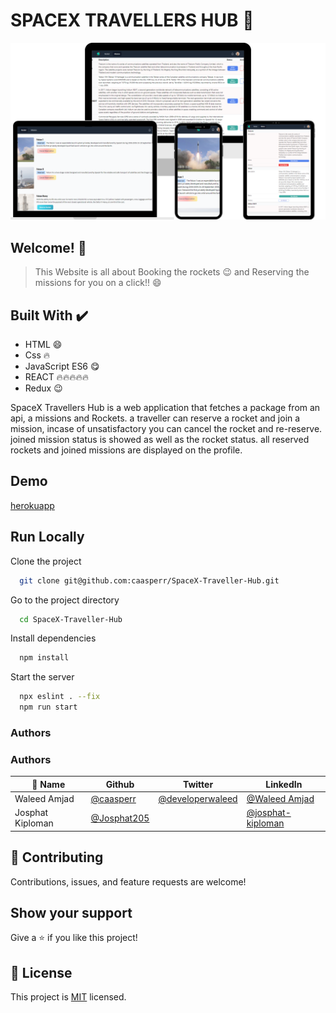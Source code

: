 # SPACEX TRAVELLERS HUB 👋

![App Screenshot](design.png)

## Welcome! 👋

> This Website is all about Booking the rockets 😉 and Reserving the missions for you on a click!!  😄

## Built With ✔️

- HTML 😄
- Css 🔥
- JavaScript ES6 😋
- REACT 🔥🔥🔥🔥🔥
- Redux 😉



SpaceX Travellers Hub is a web application that fetches a package from an api, a missions and Rockets. a  traveller can reserve a rocket  and join a mission, incase of unsatisfactory you can cancel the rocket and re-reserve. joined mission status is showed as well as the rocket status. all reserved rockets and joined missions are displayed on the profile.

## Demo

[herokuapp](https://spacex-travellers-hub.herokuapp.com/)


## Run Locally

Clone the project

```bash
  git clone git@github.com:caasperr/SpaceX-Traveller-Hub.git
```

Go to the project directory

```bash
  cd SpaceX-Traveller-Hub
```

Install dependencies

```bash
  npm install
```

Start the server

```bash
  npx eslint . --fix
  npm run start
```

### Authors

### Authors

| 👤 Name | Github | Twitter | LinkedIn |
|------|--------|---------|----------|
|Waleed Amjad|[@caasperr](https://github.com/caasperr)|[@developerwaleed](https://twitter.com/developerwaleed)|[@Waleed Amjad]([https://www.linkedin.com/in/waleed-amjad-51930014a/](https://www.linkedin.com/in/developerwaleed/))|
|Josphat Kiploman|[@Josphat205](https://github.com/Josphat205)||[@josphat-kiploman](https://www.linkedin.com/in/josphat-kiploman-797430236/)|


## 🤝 Contributing

Contributions, issues, and feature requests are welcome!

## Show your support

Give a ⭐ if you like this project!

## 📝 License

This project is [MIT](./MIT.md) licensed.




